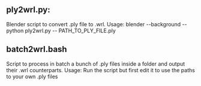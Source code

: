 
ply2wrl.py: 
-----------------
Blender script to convert .ply file to .wrl. 
Usage: blender --background --python ply2wrl.py -- PATH_TO_PLY_FILE.ply

batch2wrl.bash
-----------------
Script to process in batch a bunch of .ply files inside a folder and output their .wrl counterparts.
Usage: Run the script but first edit it to use the paths to your own .ply files
